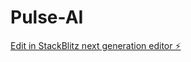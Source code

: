 # Pulse-AI

[Edit in StackBlitz next generation editor ⚡️](https://stackblitz.com/~/github.com/basiljilani/Pulse-AI)